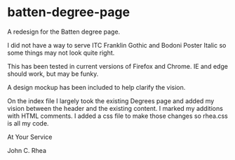 # batten-degree-page

A redesign for the Batten degree page.

I did not have a way to serve ITC Franklin Gothic and Bodoni Poster Italic so some things may not look quite right.

This has been tested in current versions of Firefox and Chrome. IE and edge should work, but may be funky.

A design mockup has been included to help clarify the vision. 

On the index file I largely took the existing Degrees page and added my vision between the header and the existing content. I marked my additions with HTML comments. I added a css file to make those changes so rhea.css is all my code.

At Your Service

John C. Rhea
